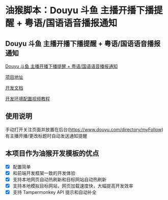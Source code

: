 # 油猴脚本：Douyu 斗鱼 主播开播下播提醒 + 粤语/国语语音播报通知

## Douyu 斗鱼 主播开播下播提醒 + 粤语/国语语音播报通知

[Douyu 斗鱼 主播开播下播提醒 + 粤语/国语语音播报通知](https://greasyfork.org/zh-CN/scripts/498616-douyu%E6%96%97%E9%B1%BC-%E4%B8%BB%E6%92%AD%E5%BC%80%E6%92%AD%E4%B8%8B%E6%92%AD%E6%8F%90%E9%86%92-%E7%B2%A4%E8%AF%AD-%E5%9B%BD%E8%AF%AD%E8%AF%AD%E9%9F%B3%E6%92%AD%E6%8A%A5%E9%80%9A%E7%9F%A5)

[项目地址](https://github.com/Zirpon/douyu-helper)

[开发文档](https://github.com/Eished/douyu-helper/tree/main/docs)

[开发环境配置视频教程](https://www.bilibili.com/video/BV1oB4y1478c)

## 使用说明

手动打开关注页面并放置在后台(https://www.douyu.com/directory/myFollow) 有主播开播/更改标题时自动发送通知提醒

## 本项目作为油猴开发模板的优点

- [x] 配置简单
- [x] 和前端开发框架一致的开发体验
- [x] 支持本地网页自动热刷新和目标网站自动热刷新
- [x] 支持本地模拟目标网站，网页加载速度快，大幅提高开发效率
- [x] 支持 Tampermonkey API 提示和自动补全
